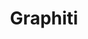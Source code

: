 ---
created: '2025-09-16T15:05:15.651575'
modified: '2025-09-18T19:22:51.569619'
ship_factor: 5
subtype: mcp-servers
tags: []
title: Graphiti
type: tool
version: 1
---
